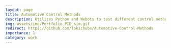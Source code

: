 ```yaml
---
layout: page
title: Automotive Control Methods
description: Utilizes Python and Webots to test different control methods (PID, full state, EKF, SLAM) on a Tesla car around a set track. Currently in PID stage
img: assets/img/Portfolio_PID_sim.gif
redirect: https://github.com/lokichubs/Automotive-Control-Methods
importance: 1
category: work
---
```

